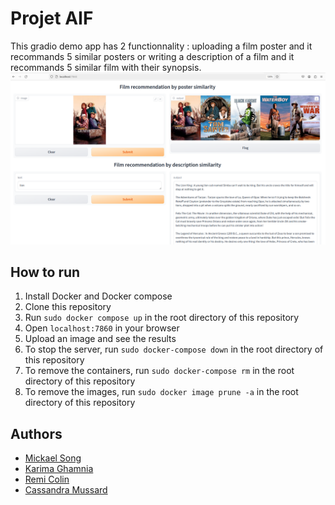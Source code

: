 # Projet AIF

This gradio demo app has 2 functionnality : uploading a film poster and it recommands 5 similar posters or writing a description of a film and it recommands 5 similar film with their synopsis.     
![Alt Text](./image_readme/readme.png)

## How to run
1. Install Docker and Docker compose
2. Clone this repository
3. Run `sudo docker compose up` in the root directory of this repository
4. Open `localhost:7860` in your browser
5. Upload an image and see the results
6. To stop the server, run 
```sudo docker-compose down``` in the root directory of this repository
7. To remove the containers, run `sudo docker-compose rm` in the root directory of this repository
8. To remove the images, run `sudo docker image prune -a` in the root directory of this repository

## Authors

- [Mickael Song](https://github.com/mickaelsong)
- [Karima Ghamnia](https://github.com/KARIIII123)
- [Remi Colin](https://github.com/remicolin2)
- [Cassandra Mussard](https://github.com/cassmussard)
